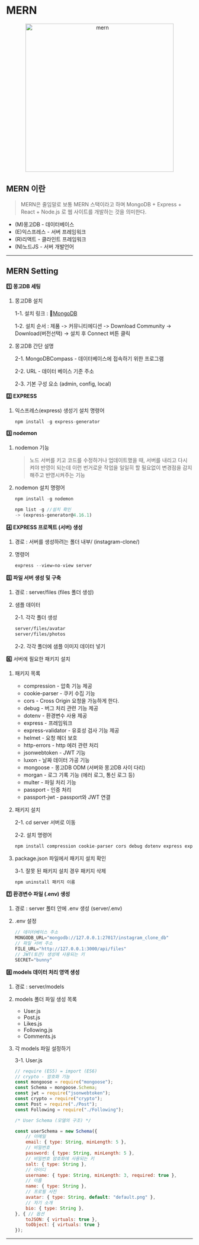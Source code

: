 # MERN

<p align="center"><img src="https://github.com/lbsafe/MERN/assets/65703793/13bc2fb4-2752-4167-882f-c3528d7fce1b" alt="mern" width="400px"></p>

## MERN 이란 
> MERN은 줄임말로 보통 MERN 스택이라고 하며 MongoDB + Express + React + Node.js 로 웹 사이트를 개발하는 것을 의미한다.

- (M)몽고DB - 데이터베이스
- (E)익스프레스 - 서버 프레임워크
- (R)리액트 - 클라인트 프레임워크
- (N)노드JS - 서버 개발언어

***
## MERN Setting

**:one: 몽고DB 세팅**

1. 몽고DB 설치

    1-1. 설치 링크 : :link:[MongoDB][mongodblink]

    [mongodblink]: https://www.mongodb.com/ko-kr "Go Mongodb"

    1-2. 설치 순서 : 제품 -> 커뮤니티에디션 -> Download Community -> Download(버전선택) -> 설치 후 Connect 버튼 클릭

2. 몽고DB 간단 설명

    2-1. MongoDBCompass - 데이터베이스에 접속하기 위한 프로그램  

    2-2. URL - 데이터 베이스 기준 주소  

    2-3. 기본 구성 요소 (admin, config, local)

**:two: EXPRESS**

1. 익스프레스(express) 생성기 설치 명령어

    ```js
    npm install -g express-generator
    ```

**:three: nodemon**

1. nodemon 기능 
    > 노드 서버를 키고 코드를 수정하거나 업데이트했을 때, 서버를 내리고 다시 켜야 반영이 되는데 이런 번거로운 작업을 일일히 할 필요없이 변경점을 감지해주고 반영시켜주는 기능

2. nodemon 설치 명령어

    ```js
    npm install -g nodemon
    
    npm list -g //설치 확인
    -> (express-generator@4.16.1)
    ```

**:four: EXPRESS 프로젝트 (서버) 생성**

1. 경로 : 서버를 생성하려는 폴더 내부/ (instagram-clone/)

2. 명령어
    ```js
    express --view=no-view server
    ```

**:five: 파일 서버 생성 및 구축**

1. 경로 : server/files (files 폴더 생성)

2. 샘플 데이터

    2-1. 각각 폴더 생성
    ```html
    server/files/avatar   
    server/files/photos
    ```
    2-2. 각각 폴더에 샘플 이미지 데이터 넣기
    
**:six:** 서버에 필요한 패키지 설치

1. 패키지 목록
    * compression - 압축 기능 제공
    * cookie-parser - 쿠키 수집 기능
    * cors - Cross Origin 요청을 가능하게 한다.
    * debug - 버그 처리 관련 기능 제공
    * dotenv - 환경변수 사용 제공
    * express - 프레임워크
    * express-validator - 유효성 검사 기능 제공
    * helmet - 요청 헤더 보호
    * http-errors - http 에러 관련 처리
    * jsonwebtoken - JWT 기능
    * luxon - 날짜 데이터 가공 기능
    * mongoose - 몽고DB ODM (서버와 몽고DB 사이 다리)
    * morgan - 로그 기록 기능 (에러 로그, 통신 로그 등)
    * multer - 파일 처리 기능
    * passport - 인증 처리
    * passport-jwt - passport와 JWT 연결

2. 패키지 설치

    2-1. cd server 서버로 이동

    2-2. 설치 명령어

    ```js
    npm install compression cookie-parser cors debug dotenv express express-validator helmet http-errors jsonwebtoken luxon mongoose morgan multer passport passport-jwt
    ```
3. package.json 파일에서 패키지 설치 확인

    3-1. 잘못 된 패키지 설치 경우 패키지 삭제

    ```js
    npm uninstall 패키지 이름
    ```

**:seven: 환경변수 파일 (.env) 생성**

1. 경로 : server 폴터 안에 .env 생성 (server/.env)

2. .env 설정
    ```js
    // 데이터베이스 주소
    MONGODB_URL="mongodb://127.0.0.1:27017/instagram_clone_db"
    // 파일 서버 주소
    FILE_URL="http://127.0.0.1:3000/api/files"
    // JWT(토큰) 생성에 사용되는 키
    SECRET="bunny"
    ```

**:eight: models 데이터 처리 영역 생성**

1. 경로 : server/models

2. models 폴더 파일 생성 목록
    * User.js
    * Post.js
    * Likes.js
    * Following.js
    * Comments.js

3. 각 models 파일 설정하기

    3-1. User.js

    ```js
    // require (ES5) = import (ES6)
    // crypto - 암호화 기능
    const mongoose = require("mongoose");
    const Schema = mongoose.Schema;
    const jwt = require("jsonwebtoken");
    const crypto = require("crypto");
    const Post = require("./Post");
    const Following = require("./Following");

    /* User Schema (모델의 구조) */

    const userSchema = new Schema({
        // 이메일
        email: { type: String, minLength: 5 },
        // 비밀번호
        password: { type: String, minLength: 5 },
        // 비밀번호 암호화에 사용되는 키
        salt: { type: String },
        // 아이디
        username: { type: String, minLength: 3, required: true },
        // 이름
        name: { type: String },
        // 프로필 사진
        avatar: { type: String, default: "default.png" },
        // 자기 소개
        bio: { type: String },
    }, { // 옵션
        toJSON: { virtuals: true },
        toObject: { virtuals: true }
    });
    ```
***